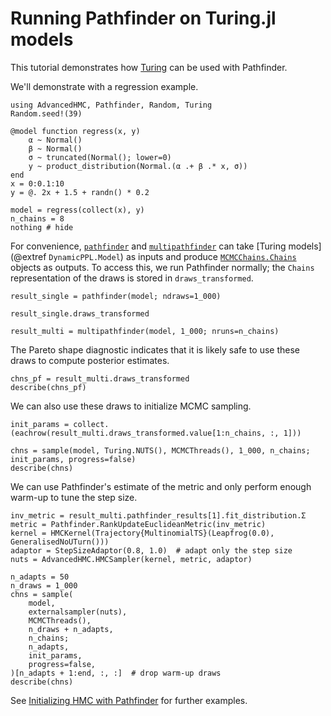 # Running Pathfinder on Turing.jl models

This tutorial demonstrates how [Turing](https://turinglang.org/) can be used with Pathfinder.

We'll demonstrate with a regression example.

```@example 1
using AdvancedHMC, Pathfinder, Random, Turing
Random.seed!(39)

@model function regress(x, y)
    α ~ Normal()
    β ~ Normal()
    σ ~ truncated(Normal(); lower=0)
    y ~ product_distribution(Normal.(α .+ β .* x, σ))
end
x = 0:0.1:10
y = @. 2x + 1.5 + randn() * 0.2

model = regress(collect(x), y)
n_chains = 8
nothing # hide
```

For convenience, [`pathfinder`](@ref) and [`multipathfinder`](@ref) can take [Turing models](@extref `DynamicPPL.Model`) as inputs and produce [`MCMCChains.Chains`](@extref) objects as outputs.
To access this, we run Pathfinder normally; the `Chains` representation of the draws is stored in `draws_transformed`.

```@example 1
result_single = pathfinder(model; ndraws=1_000)
```

```@example 1
result_single.draws_transformed
```

```@example 1
result_multi = multipathfinder(model, 1_000; nruns=n_chains)
```

The Pareto shape diagnostic indicates that it is likely safe to use these draws to compute posterior estimates.

```@example 1
chns_pf = result_multi.draws_transformed
describe(chns_pf)
```

We can also use these draws to initialize MCMC sampling.

```@example 1
init_params = collect.(eachrow(result_multi.draws_transformed.value[1:n_chains, :, 1]))
```

```@example 1
chns = sample(model, Turing.NUTS(), MCMCThreads(), 1_000, n_chains; init_params, progress=false)
describe(chns)
```

We can use Pathfinder's estimate of the metric and only perform enough warm-up to tune the step size.

```@example 1
inv_metric = result_multi.pathfinder_results[1].fit_distribution.Σ
metric = Pathfinder.RankUpdateEuclideanMetric(inv_metric)
kernel = HMCKernel(Trajectory{MultinomialTS}(Leapfrog(0.0), GeneralisedNoUTurn()))
adaptor = StepSizeAdaptor(0.8, 1.0)  # adapt only the step size
nuts = AdvancedHMC.HMCSampler(kernel, metric, adaptor)

n_adapts = 50
n_draws = 1_000
chns = sample(
    model,
    externalsampler(nuts),
    MCMCThreads(),
    n_draws + n_adapts,
    n_chains;
    n_adapts,
    init_params,
    progress=false,
)[n_adapts + 1:end, :, :]  # drop warm-up draws
describe(chns)
```

See [Initializing HMC with Pathfinder](@ref) for further examples.
